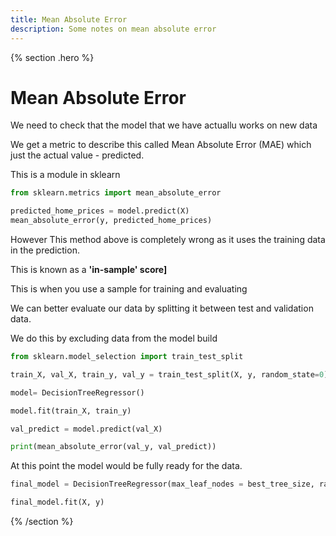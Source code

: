 ```yaml
---
title: Mean Absolute Error
description: Some notes on mean absolute error
---
```


{% section .hero %}

# Mean Absolute Error
We need to check that the model that we have actuallu works on new data

We get a metric to describe this called Mean Absolute Error (MAE) which just the actual value  - predicted. 

This is a module in sklearn

```python
from sklearn.metrics import mean_absolute_error

predicted_home_prices = model.predict(X)
mean_absolute_error(y, predicted_home_prices)
```

However This method above is completely wrong as it uses the training data in the prediction. 

This is known as a **'in-sample' score]**

This is when you use a sample for training and evaluating

We can better evaluate our data by splitting it between test and validation data. 

We do this by excluding data from the model build

```python
from sklearn.model_selection import train_test_split

train_X, val_X, train_y, val_y = train_test_split(X, y, random_state=0)

model= DecisionTreeRegressor()

model.fit(train_X, train_y)

val_predict = model.predict(val_X)

print(mean_absolute_error(val_y, val_predict))
```

At this point the model would be fully ready for the data. 

```python
final_model = DecisionTreeRegressor(max_leaf_nodes = best_tree_size, random_state = 0)

final_model.fit(X, y)
```

{% /section %}

